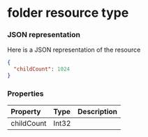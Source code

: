 # folder resource type



### JSON representation

Here is a JSON representation of the resource

```json
{
  "childCount": 1024
}

```
### Properties
| Property	   | Type	|Description|
|:---------------|:--------|:----------|
|childCount|Int32||

<!-- uuid: f59b51ca-f09d-4f86-ad0b-3ba6ce92e4c1
2015-10-09 15:58:17 UTC -->